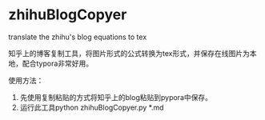 # zhihuBlogCopyer
translate the zhihu's blog equations to tex


知乎上的博客复制工具，将图片形式的公式转换为tex形式，并保存在线图片为本地，配合typora非常好用。

使用方法：

1. 先使用复制粘贴的方式将知乎上的blog粘贴到pypora中保存。
2. 运行此工具python zhihuBlogCopyer.py *.md
